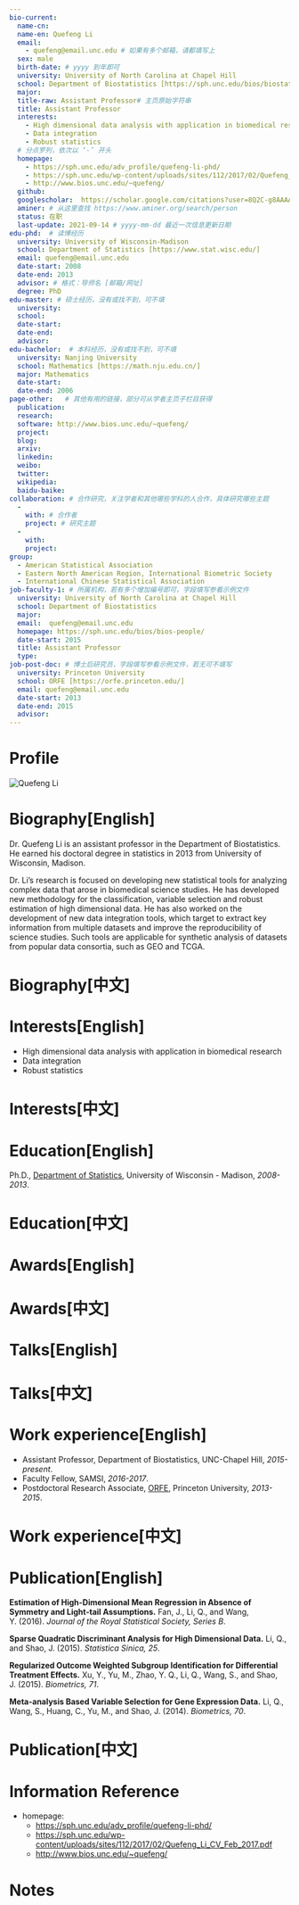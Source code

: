 ```yaml
---
bio-current:
  name-cn: 
  name-en: Quefeng Li
  email: 
    - quefeng@email.unc.edu # 如果有多个邮箱，请都填写上
  sex: male
  birth-date: # yyyy 到年即可
  university: University of North Carolina at Chapel Hill 
  school: Department of Biostatistics [https://sph.unc.edu/bios/biostatistics/] 
  major: 
  title-raw: Assistant Professor# 主页原始字符串
  title: Assistant Professor
  interests: 
    - High dimensional data analysis with application in biomedical research
    - Data integration
    - Robust statistics
  # 分点罗列，依次以 ‘-’ 开头
  homepage: 
    - https://sph.unc.edu/adv_profile/quefeng-li-phd/ 
    - https://sph.unc.edu/wp-content/uploads/sites/112/2017/02/Quefeng_Li_CV_Feb_2017.pdf
    - http://www.bios.unc.edu/~quefeng/
  github: 
  googlescholar:  https://scholar.google.com/citations?user=8Q2C-g8AAAAJ
  aminer: # 从这里查找 https://www.aminer.org/search/person
  status: 在职
  last-update: 2021-09-14 # yyyy-mm-dd 最近一次信息更新日期
edu-phd:  # 读博经历
  university: University of Wisconsin-Madison
  school: Department of Statistics [https://www.stat.wisc.edu/]
  email: quefeng@email.unc.edu
  date-start: 2008
  date-end: 2013
  advisor: # 格式：导师名 [邮箱/网址]
  degree: PhD
edu-master: # 硕士经历，没有或找不到，可不填
  university: 
  school: 
  date-start: 
  date-end: 
  advisor:
edu-bachelor:  # 本科经历，没有或找不到，可不填
  university: Nanjing University
  school: Mathematics [https://math.nju.edu.cn/]
  major: Mathematics
  date-start: 
  date-end: 2006
page-other:   # 其他有用的链接，部分可从学者主页子栏目获得
  publication: 
  research: 
  software: http://www.bios.unc.edu/~quefeng/
  project: 
  blog: 
  arxiv: 
  linkedin: 
  weibo:
  twitter:
  wikipedia:
  baidu-baike:
collaboration: # 合作研究，关注学者和其他哪些学科的人合作，具体研究哪些主题
  - 
    with: # 合作者
    project: # 研究主题
  - 
    with: 
    project: 
group: 
  - American Statistical Association
  - Eastern North American Region, International Biometric Society
  - International Chinese Statistical Association
job-faculty-1: # 所属机构，若有多个增加编号即可，字段填写参看示例文件
  university: University of North Carolina at Chapel Hill 
  school: Department of Biostatistics
  major: 
  email:  quefeng@email.unc.edu
  homepage: https://sph.unc.edu/bios/bios-people/
  date-start: 2015
  title: Assistant Professor
  type:
job-post-doc: # 博士后研究员，字段填写参看示例文件，若无可不填写
  university: Princeton University
  school: ORFE [https://orfe.princeton.edu/]
  email: quefeng@email.unc.edu
  date-start: 2013 
  date-end: 2015
  advisor: 
---
```


# Profile

![Quefeng Li](https://sph.unc.edu/wp-content/uploads/sites/112/2021/06/Li_Quefeng_2015_738x714.jpg)

# Biography[English]
Dr. Quefeng Li is an assistant professor in the Department of Biostatistics. He earned his doctoral degree in statistics in 2013 from University of Wisconsin, Madison.

Dr. Li’s research is focused on developing new statistical tools for analyzing complex data that arose in biomedical science studies. He has developed new methodology for the classification, variable selection and robust estimation of high dimensional data. He has also worked on the development of new data integration tools, which target to extract key information from multiple datasets and improve the reproducibility of science studies. Such tools are applicable for synthetic analysis of datasets from popular data consortia, such as GEO and TCGA.
# Biography[中文]

# Interests[English]
*   High dimensional data analysis with application in biomedical research
*   Data integration
*   Robust statistics
# Interests[中文]

# Education[English]
Ph.D., [Department of Statistics](https://www.stat.wisc.edu), University of Wisconsin - Madison, _2008-2013_.
# Education[中文]

# Awards[English]

# Awards[中文]

# Talks[English]

# Talks[中文]

# Work experience[English]
*   Assistant Professor, Department of Biostatistics, UNC-Chapel Hill, _2015-present_.
*   Faculty Fellow, SAMSI, _2016-2017_.
*   Postdoctoral Research Associate, [ORFE](https://orfe.princeton.edu), Princeton University, _2013-2015_.
# Work experience[中文]

# Publication[English]
**Estimation of High-Dimensional Mean Regression in Absence of Symmetry and Light-tail Assumptions.** Fan, J., Li, Q., and Wang, Y. (2016). _Journal of the Royal Statistical Society, Series B_.

**Sparse Quadratic Discriminant Analysis for High Dimensional Data.** Li, Q., and Shao, J. (2015). _Statistica Sinica, 25_.

**Regularized Outcome Weighted Subgroup Identification for Differential Treatment Effects.** Xu, Y., Yu, M., Zhao, Y. Q., Li, Q., Wang, S., and Shao, J. (2015). _Biometrics, 71_.

**Meta-analysis Based Variable Selection for Gene Expression Data.** Li, Q., Wang, S., Huang, C., Yu, M., and Shao, J. (2014). _Biometrics, 70_.
# Publication[中文]

# Information Reference
- homepage: 
    - https://sph.unc.edu/adv_profile/quefeng-li-phd/ 
    - https://sph.unc.edu/wp-content/uploads/sites/112/2017/02/Quefeng_Li_CV_Feb_2017.pdf
    - http://www.bios.unc.edu/~quefeng/
# Notes
